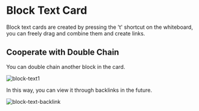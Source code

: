 # Block Text Card

Block text cards are created by pressing the 't' shortcut on the whiteboard, you can freely drag and combine them and create links.

## Cooperate with Double Chain

You can double chain another block in the card.

![block-text1](/img/block-text1.png)

In this way, you can view it through backlinks in the future.

![block-text-backlink](/img/block-text-backlink.png)